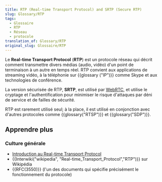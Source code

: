 ```yaml
---
title: RTP (Real-time Transport Protocol) and SRTP (Secure RTP)
slug: Glossary/RTP
tags:
  - Glossaire
  - RTP
  - Réseau
  - protocole
translation_of: Glossary/RTP
original_slug: Glossaire/RTP
---
```

Le **Real-time Transport Protocol** (**RTP**) est un protocole réseau qui décrit comment transmettre divers médias (audio, vidéo) d'un point de terminaison à un autre en temps réel. RTP convient aux applications de streaming vidéo, à la téléphonie sur {{glossary ("IP")}} comme Skype et aux technologies de conférence.

La version sécurisée de RTP, **SRTP**, est utilisé par [WebRTC](/fr/docs/Web/API/WebRTC_API), et utilise le cryptage et l'authentification pour minimiser le risque d'attaques par déni de service et de failles de sécurité.

RTP est rarement utilisé seul; à la place, il est utilisé en conjonction avec d'autres protocoles comme {{glossary("RTSP")}} et {{glossary("SDP")}}.

## Apprendre plus

### Culture générale

- [Introduction au Real-time Transport Protocol](/fr/docs/Web/API/WebRTC_API/Intro_to_RTP)
- {{Interwiki("wikipedia", "Real-time_Transport_Protocol","RTP")}} sur Wikipédia
- {{RFC(3550)}} (l'un des documents qui spécifie précisément le fonctionnement du protocole)
